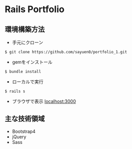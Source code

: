 # Rails Portfolio

## 環境構築方法
- 手元にクローン

 ```$ git clone https://github.com/sayuen0/portfolio_1.git```

- gemをインストール

``` $ bundle install ```

- ローカルで実行

``` $ rails s ```

- ブラウザで表示
[localhost:3000](http://localhost:3000/)


## 主な技術領域
- Bootstrap4
- jQuery
- Sass


##
